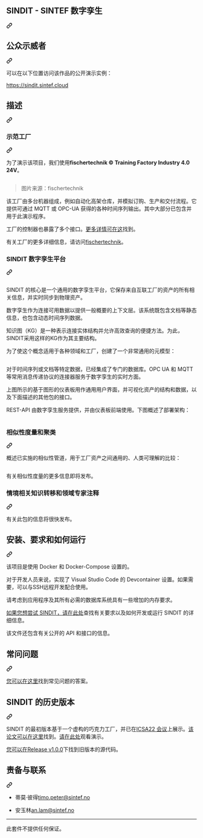 <div class="Box-sc-g0xbh4-0 bJMeLZ js-snippet-clipboard-copy-unpositioned" data-hpc="true"><article class="markdown-body entry-content container-lg" itemprop="text"><div class="markdown-heading" dir="auto"><h1 tabindex="-1" class="heading-element" dir="auto"><font style="vertical-align: inherit;"><font style="vertical-align: inherit;">SINDIT - SINTEF 数字孪生</font></font></h1><a id="user-content-sindit---sintef-digital-twin" class="anchor" aria-label="永久链接：SINDIT - SINTEF 数字孪生" href="#sindit---sintef-digital-twin"><svg class="octicon octicon-link" viewBox="0 0 16 16" version="1.1" width="16" height="16" aria-hidden="true"><path d="m7.775 3.275 1.25-1.25a3.5 3.5 0 1 1 4.95 4.95l-2.5 2.5a3.5 3.5 0 0 1-4.95 0 .751.751 0 0 1 .018-1.042.751.751 0 0 1 1.042-.018 1.998 1.998 0 0 0 2.83 0l2.5-2.5a2.002 2.002 0 0 0-2.83-2.83l-1.25 1.25a.751.751 0 0 1-1.042-.018.751.751 0 0 1-.018-1.042Zm-4.69 9.64a1.998 1.998 0 0 0 2.83 0l1.25-1.25a.751.751 0 0 1 1.042.018.751.751 0 0 1 .018 1.042l-1.25 1.25a3.5 3.5 0 1 1-4.95-4.95l2.5-2.5a3.5 3.5 0 0 1 4.95 0 .751.751 0 0 1-.018 1.042.751.751 0 0 1-1.042.018 1.998 1.998 0 0 0-2.83 0l-2.5 2.5a1.998 1.998 0 0 0 0 2.83Z"></path></svg></a></div>
<div class="markdown-heading" dir="auto"><h2 tabindex="-1" class="heading-element" dir="auto"><font style="vertical-align: inherit;"><font style="vertical-align: inherit;">公众示威者</font></font></h2><a id="user-content-public-demonstrator" class="anchor" aria-label="永久链接：公共示威者" href="#public-demonstrator"><svg class="octicon octicon-link" viewBox="0 0 16 16" version="1.1" width="16" height="16" aria-hidden="true"><path d="m7.775 3.275 1.25-1.25a3.5 3.5 0 1 1 4.95 4.95l-2.5 2.5a3.5 3.5 0 0 1-4.95 0 .751.751 0 0 1 .018-1.042.751.751 0 0 1 1.042-.018 1.998 1.998 0 0 0 2.83 0l2.5-2.5a2.002 2.002 0 0 0-2.83-2.83l-1.25 1.25a.751.751 0 0 1-1.042-.018.751.751 0 0 1-.018-1.042Zm-4.69 9.64a1.998 1.998 0 0 0 2.83 0l1.25-1.25a.751.751 0 0 1 1.042.018.751.751 0 0 1 .018 1.042l-1.25 1.25a3.5 3.5 0 1 1-4.95-4.95l2.5-2.5a3.5 3.5 0 0 1 4.95 0 .751.751 0 0 1-.018 1.042.751.751 0 0 1-1.042.018 1.998 1.998 0 0 0-2.83 0l-2.5 2.5a1.998 1.998 0 0 0 0 2.83Z"></path></svg></a></div>
<p dir="auto"><font style="vertical-align: inherit;"><font style="vertical-align: inherit;">可以在以下位置访问该作品的公开演示实例：</font></font></p>
<p dir="auto"><a href="https://sindit.sintef.cloud" rel="nofollow"><font style="vertical-align: inherit;"><font style="vertical-align: inherit;">https://sindit.sintef.cloud</font></font></a></p>
<div class="markdown-heading" dir="auto"><h2 tabindex="-1" class="heading-element" dir="auto"><font style="vertical-align: inherit;"><font style="vertical-align: inherit;">描述</font></font></h2><a id="user-content-description" class="anchor" aria-label="永久链接：描述" href="#description"><svg class="octicon octicon-link" viewBox="0 0 16 16" version="1.1" width="16" height="16" aria-hidden="true"><path d="m7.775 3.275 1.25-1.25a3.5 3.5 0 1 1 4.95 4.95l-2.5 2.5a3.5 3.5 0 0 1-4.95 0 .751.751 0 0 1 .018-1.042.751.751 0 0 1 1.042-.018 1.998 1.998 0 0 0 2.83 0l2.5-2.5a2.002 2.002 0 0 0-2.83-2.83l-1.25 1.25a.751.751 0 0 1-1.042-.018.751.751 0 0 1-.018-1.042Zm-4.69 9.64a1.998 1.998 0 0 0 2.83 0l1.25-1.25a.751.751 0 0 1 1.042.018.751.751 0 0 1 .018 1.042l-1.25 1.25a3.5 3.5 0 1 1-4.95-4.95l2.5-2.5a3.5 3.5 0 0 1 4.95 0 .751.751 0 0 1-.018 1.042.751.751 0 0 1-1.042.018 1.998 1.998 0 0 0-2.83 0l-2.5 2.5a1.998 1.998 0 0 0 0 2.83Z"></path></svg></a></div>
<div class="markdown-heading" dir="auto"><h3 tabindex="-1" class="heading-element" dir="auto"><font style="vertical-align: inherit;"><font style="vertical-align: inherit;">示范工厂</font></font></h3><a id="user-content-demonstration-factory" class="anchor" aria-label="永久链接：示范工厂" href="#demonstration-factory"><svg class="octicon octicon-link" viewBox="0 0 16 16" version="1.1" width="16" height="16" aria-hidden="true"><path d="m7.775 3.275 1.25-1.25a3.5 3.5 0 1 1 4.95 4.95l-2.5 2.5a3.5 3.5 0 0 1-4.95 0 .751.751 0 0 1 .018-1.042.751.751 0 0 1 1.042-.018 1.998 1.998 0 0 0 2.83 0l2.5-2.5a2.002 2.002 0 0 0-2.83-2.83l-1.25 1.25a.751.751 0 0 1-1.042-.018.751.751 0 0 1-.018-1.042Zm-4.69 9.64a1.998 1.998 0 0 0 2.83 0l1.25-1.25a.751.751 0 0 1 1.042.018.751.751 0 0 1 .018 1.042l-1.25 1.25a3.5 3.5 0 1 1-4.95-4.95l2.5-2.5a3.5 3.5 0 0 1 4.95 0 .751.751 0 0 1-.018 1.042.751.751 0 0 1-1.042.018 1.998 1.998 0 0 0-2.83 0l-2.5 2.5a1.998 1.998 0 0 0 0 2.83Z"></path></svg></a></div>
<p dir="auto"><font style="vertical-align: inherit;"><font style="vertical-align: inherit;">为了演示该项目，我们使用</font></font><strong><font style="vertical-align: inherit;"><font style="vertical-align: inherit;">fischertechnik © Training Factory Industry 4.0 24V</font></font></strong><font style="vertical-align: inherit;"><font style="vertical-align: inherit;">。</font></font></p>
<p dir="auto"><a target="_blank" rel="noopener noreferrer" href="/SINTEF-9012/SINDIT/blob/main/documentation/img/554868_Lernfabrik_Training_Factory_Fabrik_24V.jpg"><img src="/SINTEF-9012/SINDIT/raw/main/documentation/img/554868_Lernfabrik_Training_Factory_Fabrik_24V.jpg" alt="" style="max-width: 100%;"></a></p>
<blockquote>
<p dir="auto"><font style="vertical-align: inherit;"><font style="vertical-align: inherit;">图片来源：fischertechnik</font></font></p>
</blockquote>
<p dir="auto"><font style="vertical-align: inherit;"><font style="vertical-align: inherit;">该工厂由多台机器组成，例如自动化高架仓库，并模拟订购、生产和交付流程。</font><font style="vertical-align: inherit;">它提供可通过 MQTT 或 OPC-UA 获得的各种时间序列输出。</font><font style="vertical-align: inherit;">其中大部分已包含并用于此演示程序。</font></font></p>
<p dir="auto"><font style="vertical-align: inherit;"><font style="vertical-align: inherit;">工厂的控制器也暴露了多个接口。</font></font><a href="/SINTEF-9012/SINDIT/blob/main/documentation/fischertechnik-training-factory-information.md"><font style="vertical-align: inherit;"><font style="vertical-align: inherit;">更多详情可在这</font></font></a><font style="vertical-align: inherit;"><font style="vertical-align: inherit;">找到</font><font style="vertical-align: inherit;">。</font></font></p>
<p dir="auto"><font style="vertical-align: inherit;"><font style="vertical-align: inherit;">有关工厂的更多详细信息，请访问</font></font><a href="https://www.fischertechnik.de/en/products/learning/training-models/554868-edu-training-factory-industry-4-0-24v-education#imagedownload" rel="nofollow"><font style="vertical-align: inherit;"><font style="vertical-align: inherit;">fischertechnik</font></font></a><font style="vertical-align: inherit;"><font style="vertical-align: inherit;">。</font></font></p>
<div class="markdown-heading" dir="auto"><h3 tabindex="-1" class="heading-element" dir="auto"><font style="vertical-align: inherit;"><font style="vertical-align: inherit;">SINDIT 数字孪生平台</font></font></h3><a id="user-content-sindit-digital-twin-platform" class="anchor" aria-label="永久链接：SINDIT 数字孪生平台" href="#sindit-digital-twin-platform"><svg class="octicon octicon-link" viewBox="0 0 16 16" version="1.1" width="16" height="16" aria-hidden="true"><path d="m7.775 3.275 1.25-1.25a3.5 3.5 0 1 1 4.95 4.95l-2.5 2.5a3.5 3.5 0 0 1-4.95 0 .751.751 0 0 1 .018-1.042.751.751 0 0 1 1.042-.018 1.998 1.998 0 0 0 2.83 0l2.5-2.5a2.002 2.002 0 0 0-2.83-2.83l-1.25 1.25a.751.751 0 0 1-1.042-.018.751.751 0 0 1-.018-1.042Zm-4.69 9.64a1.998 1.998 0 0 0 2.83 0l1.25-1.25a.751.751 0 0 1 1.042.018.751.751 0 0 1 .018 1.042l-1.25 1.25a3.5 3.5 0 1 1-4.95-4.95l2.5-2.5a3.5 3.5 0 0 1 4.95 0 .751.751 0 0 1-.018 1.042.751.751 0 0 1-1.042.018 1.998 1.998 0 0 0-2.83 0l-2.5 2.5a1.998 1.998 0 0 0 0 2.83Z"></path></svg></a></div>
<p dir="auto"><a target="_blank" rel="noopener noreferrer" href="/SINTEF-9012/SINDIT/blob/main/documentation/img/dt_dashboard.png"><img src="/SINTEF-9012/SINDIT/raw/main/documentation/img/dt_dashboard.png" alt="" style="max-width: 100%;"></a></p>
<p dir="auto"><font style="vertical-align: inherit;"><font style="vertical-align: inherit;">SINDIT 的核心是一个通用的数字孪生平台，它保存来自互联工厂的资产的所有相关信息，并实时同步到物理资产。</font></font></p>
<p dir="auto"><font style="vertical-align: inherit;"><font style="vertical-align: inherit;">数字孪生作为连接可用数据以提供一般概要的上下文层。</font><font style="vertical-align: inherit;">该系统既包含文档等静态信息，也包含动态时间序列数据。</font></font></p>
<p dir="auto"><font style="vertical-align: inherit;"><font style="vertical-align: inherit;">知识图（KG）是一种表示连接实体结构并允许高效查询的便捷方法。</font><font style="vertical-align: inherit;">为此，SINDIT采用这样的KG作为其主要结构。</font></font></p>
<p dir="auto"><font style="vertical-align: inherit;"><font style="vertical-align: inherit;">为了使这个概念适用于各种领域和工厂，创建了一个非常通用的元模型：</font></font></p>
<p dir="auto"><a target="_blank" rel="noopener noreferrer" href="/SINTEF-9012/SINDIT/blob/main/documentation/img/kg_dt_meta_model.svg"><img src="/SINTEF-9012/SINDIT/raw/main/documentation/img/kg_dt_meta_model.svg" alt="" style="max-width: 100%;"></a></p>
<p dir="auto"><font style="vertical-align: inherit;"><font style="vertical-align: inherit;">对于时间序列或文档等特定数据，已经集成了专门的数据库。</font><font style="vertical-align: inherit;">OPC UA 和 MQTT 等常用消息传递协议的连接器服务于数字孪生的实时方面。</font></font></p>
<p dir="auto"><font style="vertical-align: inherit;"><font style="vertical-align: inherit;">上图所示的基于图形的仪表板用作通用用户界面，并可视化资产的结构和数据，以及下面描述的其他包的接口。</font></font></p>
<p dir="auto"><font style="vertical-align: inherit;"><font style="vertical-align: inherit;">REST-API 由数字孪生服务提供，并由仪表板前端使用。</font><font style="vertical-align: inherit;">下图概述了部署架构：</font></font></p>
<p dir="auto"><a target="_blank" rel="noopener noreferrer" href="/SINTEF-9012/SINDIT/blob/main/documentation/img/dt_deployment_diagram_single_factory.svg"><img src="/SINTEF-9012/SINDIT/raw/main/documentation/img/dt_deployment_diagram_single_factory.svg" alt="" style="max-width: 100%;"></a></p>
<div class="markdown-heading" dir="auto"><h3 tabindex="-1" class="heading-element" dir="auto"><font style="vertical-align: inherit;"><font style="vertical-align: inherit;">相似性度量和聚类</font></font></h3><a id="user-content-similarity-measures-and-clustering" class="anchor" aria-label="永久链接：相似性度量和聚类" href="#similarity-measures-and-clustering"><svg class="octicon octicon-link" viewBox="0 0 16 16" version="1.1" width="16" height="16" aria-hidden="true"><path d="m7.775 3.275 1.25-1.25a3.5 3.5 0 1 1 4.95 4.95l-2.5 2.5a3.5 3.5 0 0 1-4.95 0 .751.751 0 0 1 .018-1.042.751.751 0 0 1 1.042-.018 1.998 1.998 0 0 0 2.83 0l2.5-2.5a2.002 2.002 0 0 0-2.83-2.83l-1.25 1.25a.751.751 0 0 1-1.042-.018.751.751 0 0 1-.018-1.042Zm-4.69 9.64a1.998 1.998 0 0 0 2.83 0l1.25-1.25a.751.751 0 0 1 1.042.018.751.751 0 0 1 .018 1.042l-1.25 1.25a3.5 3.5 0 1 1-4.95-4.95l2.5-2.5a3.5 3.5 0 0 1 4.95 0 .751.751 0 0 1-.018 1.042.751.751 0 0 1-1.042.018 1.998 1.998 0 0 0-2.83 0l-2.5 2.5a1.998 1.998 0 0 0 0 2.83Z"></path></svg></a></div>
<p dir="auto"><font style="vertical-align: inherit;"><font style="vertical-align: inherit;">概述已实施的相似性管道，用于工厂资产之间通用的、人类可理解的比较：</font></font></p>
<p dir="auto"><a target="_blank" rel="noopener noreferrer" href="/SINTEF-9012/SINDIT/blob/main/documentation/img/pipeline_overview.svg"><img src="/SINTEF-9012/SINDIT/raw/main/documentation/img/pipeline_overview.svg" alt="" style="max-width: 100%;"></a></p>
<p dir="auto"><font style="vertical-align: inherit;"><font style="vertical-align: inherit;">有关相似性度量的更多信息即将发布。</font></font></p>
<div class="markdown-heading" dir="auto"><h3 tabindex="-1" class="heading-element" dir="auto"><font style="vertical-align: inherit;"><font style="vertical-align: inherit;">情境相关知识转移和领域专家注释</font></font></h3><a id="user-content-situation-related-knowledge-transfer-and-domain-expert-annotations" class="anchor" aria-label="永久链接：情境相关知识转移和领域专家注释" href="#situation-related-knowledge-transfer-and-domain-expert-annotations"><svg class="octicon octicon-link" viewBox="0 0 16 16" version="1.1" width="16" height="16" aria-hidden="true"><path d="m7.775 3.275 1.25-1.25a3.5 3.5 0 1 1 4.95 4.95l-2.5 2.5a3.5 3.5 0 0 1-4.95 0 .751.751 0 0 1 .018-1.042.751.751 0 0 1 1.042-.018 1.998 1.998 0 0 0 2.83 0l2.5-2.5a2.002 2.002 0 0 0-2.83-2.83l-1.25 1.25a.751.751 0 0 1-1.042-.018.751.751 0 0 1-.018-1.042Zm-4.69 9.64a1.998 1.998 0 0 0 2.83 0l1.25-1.25a.751.751 0 0 1 1.042.018.751.751 0 0 1 .018 1.042l-1.25 1.25a3.5 3.5 0 1 1-4.95-4.95l2.5-2.5a3.5 3.5 0 0 1 4.95 0 .751.751 0 0 1-.018 1.042.751.751 0 0 1-1.042.018 1.998 1.998 0 0 0-2.83 0l-2.5 2.5a1.998 1.998 0 0 0 0 2.83Z"></path></svg></a></div>
<p dir="auto"><font style="vertical-align: inherit;"><font style="vertical-align: inherit;">有关此包的信息将很快发布。</font></font></p>
<div class="markdown-heading" dir="auto"><h2 tabindex="-1" class="heading-element" dir="auto"><font style="vertical-align: inherit;"><font style="vertical-align: inherit;">安装、要求和如何运行</font></font></h2><a id="user-content-installation-requirements--how-to-run" class="anchor" aria-label="永久链接：安装、要求和如何运行" href="#installation-requirements--how-to-run"><svg class="octicon octicon-link" viewBox="0 0 16 16" version="1.1" width="16" height="16" aria-hidden="true"><path d="m7.775 3.275 1.25-1.25a3.5 3.5 0 1 1 4.95 4.95l-2.5 2.5a3.5 3.5 0 0 1-4.95 0 .751.751 0 0 1 .018-1.042.751.751 0 0 1 1.042-.018 1.998 1.998 0 0 0 2.83 0l2.5-2.5a2.002 2.002 0 0 0-2.83-2.83l-1.25 1.25a.751.751 0 0 1-1.042-.018.751.751 0 0 1-.018-1.042Zm-4.69 9.64a1.998 1.998 0 0 0 2.83 0l1.25-1.25a.751.751 0 0 1 1.042.018.751.751 0 0 1 .018 1.042l-1.25 1.25a3.5 3.5 0 1 1-4.95-4.95l2.5-2.5a3.5 3.5 0 0 1 4.95 0 .751.751 0 0 1-.018 1.042.751.751 0 0 1-1.042.018 1.998 1.998 0 0 0-2.83 0l-2.5 2.5a1.998 1.998 0 0 0 0 2.83Z"></path></svg></a></div>
<p dir="auto"><font style="vertical-align: inherit;"><font style="vertical-align: inherit;">该项目是使用 Docker 和 Docker-Compose 设置的。</font></font></p>
<p dir="auto"><font style="vertical-align: inherit;"><font style="vertical-align: inherit;">对于开发人员来说，实现了 Visual Studio Code 的 Devcontainer 设置。</font><font style="vertical-align: inherit;">如果需要，可以与SSH远程开发配合使用。</font></font></p>
<p dir="auto"><font style="vertical-align: inherit;"><font style="vertical-align: inherit;">请考虑到应用程序及其所有必需的数据库系统具有一些增加的内存要求。</font></font></p>
<p dir="auto"><font style="vertical-align: inherit;"></font><a href="/SINTEF-9012/SINDIT/blob/main/documentation/sindit-development-guide.md"><font style="vertical-align: inherit;"><font style="vertical-align: inherit;">如果您想尝试 SINDIT，请在此处</font></font></a><font style="vertical-align: inherit;"><font style="vertical-align: inherit;">查找有关要求以及如何开发或运行 SINDIT 的详细信息</font><font style="vertical-align: inherit;">。</font></font></p>
<p dir="auto"><font style="vertical-align: inherit;"><font style="vertical-align: inherit;">该文件还包含有关公开的 API 和接口的信息。</font></font></p>
<div class="markdown-heading" dir="auto"><h2 tabindex="-1" class="heading-element" dir="auto"><font style="vertical-align: inherit;"><font style="vertical-align: inherit;">常问问题</font></font></h2><a id="user-content-faq" class="anchor" aria-label="永久链接：常见问题解答" href="#faq"><svg class="octicon octicon-link" viewBox="0 0 16 16" version="1.1" width="16" height="16" aria-hidden="true"><path d="m7.775 3.275 1.25-1.25a3.5 3.5 0 1 1 4.95 4.95l-2.5 2.5a3.5 3.5 0 0 1-4.95 0 .751.751 0 0 1 .018-1.042.751.751 0 0 1 1.042-.018 1.998 1.998 0 0 0 2.83 0l2.5-2.5a2.002 2.002 0 0 0-2.83-2.83l-1.25 1.25a.751.751 0 0 1-1.042-.018.751.751 0 0 1-.018-1.042Zm-4.69 9.64a1.998 1.998 0 0 0 2.83 0l1.25-1.25a.751.751 0 0 1 1.042.018.751.751 0 0 1 .018 1.042l-1.25 1.25a3.5 3.5 0 1 1-4.95-4.95l2.5-2.5a3.5 3.5 0 0 1 4.95 0 .751.751 0 0 1-.018 1.042.751.751 0 0 1-1.042.018 1.998 1.998 0 0 0-2.83 0l-2.5 2.5a1.998 1.998 0 0 0 0 2.83Z"></path></svg></a></div>
<p dir="auto"><font style="vertical-align: inherit;"></font><a href="/SINTEF-9012/SINDIT/blob/main/documentation/FAQ.md"><font style="vertical-align: inherit;"><font style="vertical-align: inherit;">您可以在这里</font></font></a><font style="vertical-align: inherit;"><font style="vertical-align: inherit;">找到常见问题的答案</font><font style="vertical-align: inherit;">。</font></font></p>
<div class="markdown-heading" dir="auto"><h2 tabindex="-1" class="heading-element" dir="auto"><font style="vertical-align: inherit;"><font style="vertical-align: inherit;">SINDIT 的历史版本</font></font></h2><a id="user-content-historic-version-of-sindit" class="anchor" aria-label="永久链接：SINDIT 的历史版本" href="#historic-version-of-sindit"><svg class="octicon octicon-link" viewBox="0 0 16 16" version="1.1" width="16" height="16" aria-hidden="true"><path d="m7.775 3.275 1.25-1.25a3.5 3.5 0 1 1 4.95 4.95l-2.5 2.5a3.5 3.5 0 0 1-4.95 0 .751.751 0 0 1 .018-1.042.751.751 0 0 1 1.042-.018 1.998 1.998 0 0 0 2.83 0l2.5-2.5a2.002 2.002 0 0 0-2.83-2.83l-1.25 1.25a.751.751 0 0 1-1.042-.018.751.751 0 0 1-.018-1.042Zm-4.69 9.64a1.998 1.998 0 0 0 2.83 0l1.25-1.25a.751.751 0 0 1 1.042.018.751.751 0 0 1 .018 1.042l-1.25 1.25a3.5 3.5 0 1 1-4.95-4.95l2.5-2.5a3.5 3.5 0 0 1 4.95 0 .751.751 0 0 1-.018 1.042.751.751 0 0 1-1.042.018 1.998 1.998 0 0 0-2.83 0l-2.5 2.5a1.998 1.998 0 0 0 0 2.83Z"></path></svg></a></div>
<p dir="auto"><font style="vertical-align: inherit;"><font style="vertical-align: inherit;">SINDIT 的最初版本基于一个虚构的巧克力工厂，并已在</font></font><a href="https://icsa-conferences.org/2022/conference-tracks/new-and-emerging-ideas/" rel="nofollow"><font style="vertical-align: inherit;"><font style="vertical-align: inherit;">ICSA22 会议</font></font></a><font style="vertical-align: inherit;"><font style="vertical-align: inherit;">上展示。</font></font><a href="https://ieeexplore.ieee.org/document/9779654" rel="nofollow"><font style="vertical-align: inherit;"><font style="vertical-align: inherit;">该论文可以在这里</font></font></a><font style="vertical-align: inherit;"><font style="vertical-align: inherit;">找到</font><font style="vertical-align: inherit;">。</font></font><a href="https://www.youtube.com/watch?v=ExHNP6527d8&amp;list=PLmMTZhDUcVmuFcJG9tbxR6AAWcOl2Jej3&amp;index=29&amp;t=2s" rel="nofollow"><font style="vertical-align: inherit;"><font style="vertical-align: inherit;">请在此处</font></font></a><font style="vertical-align: inherit;"><font style="vertical-align: inherit;">观看演示</font><font style="vertical-align: inherit;">。</font></font></p>
<p dir="auto"><font style="vertical-align: inherit;"></font><a href="https://github.com/SINTEF-9012/SINDIT/releases/tag/v1.0.0"><font style="vertical-align: inherit;"><font style="vertical-align: inherit;">您可以在Release v1.0.0</font></font></a><font style="vertical-align: inherit;"><font style="vertical-align: inherit;">下找到旧版本的源代码</font><font style="vertical-align: inherit;">。</font></font></p>
<div class="markdown-heading" dir="auto"><h2 tabindex="-1" class="heading-element" dir="auto"><font style="vertical-align: inherit;"><font style="vertical-align: inherit;">责备与联系</font></font></h2><a id="user-content-blame--contact" class="anchor" aria-label="永久链接：指责与联系" href="#blame--contact"><svg class="octicon octicon-link" viewBox="0 0 16 16" version="1.1" width="16" height="16" aria-hidden="true"><path d="m7.775 3.275 1.25-1.25a3.5 3.5 0 1 1 4.95 4.95l-2.5 2.5a3.5 3.5 0 0 1-4.95 0 .751.751 0 0 1 .018-1.042.751.751 0 0 1 1.042-.018 1.998 1.998 0 0 0 2.83 0l2.5-2.5a2.002 2.002 0 0 0-2.83-2.83l-1.25 1.25a.751.751 0 0 1-1.042-.018.751.751 0 0 1-.018-1.042Zm-4.69 9.64a1.998 1.998 0 0 0 2.83 0l1.25-1.25a.751.751 0 0 1 1.042.018.751.751 0 0 1 .018 1.042l-1.25 1.25a3.5 3.5 0 1 1-4.95-4.95l2.5-2.5a3.5 3.5 0 0 1 4.95 0 .751.751 0 0 1-.018 1.042.751.751 0 0 1-1.042.018 1.998 1.998 0 0 0-2.83 0l-2.5 2.5a1.998 1.998 0 0 0 0 2.83Z"></path></svg></a></div>
<ul dir="auto">
<li>
<p dir="auto"><font style="vertical-align: inherit;"><font style="vertical-align: inherit;">蒂莫·彼得</font></font><a href="mailto:timo.peter@sintef.no"><font style="vertical-align: inherit;"><font style="vertical-align: inherit;">timo.peter@sintef.no</font></font></a></p>
</li>
<li>
<p dir="auto"><font style="vertical-align: inherit;"><font style="vertical-align: inherit;">安玉林</font></font><a href="mailto:an.lam@sintef.no"><font style="vertical-align: inherit;"><font style="vertical-align: inherit;">an.lam@sintef.no</font></font></a></p>
</li>
</ul>
<hr>
<p dir="auto"><font style="vertical-align: inherit;"><font style="vertical-align: inherit;">此套件不提供任何保证。</font></font></p>
</article></div>
